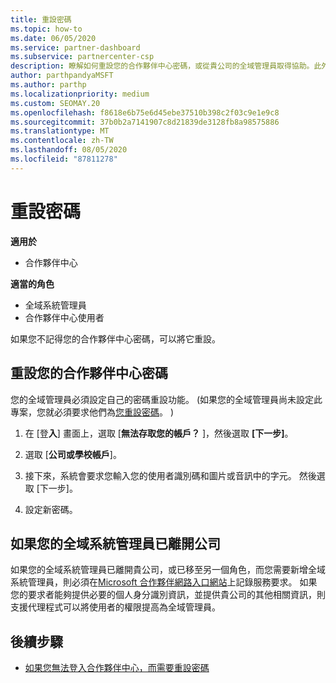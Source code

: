 ```yaml
---
title: 重設密碼
ms.topic: how-to
ms.date: 06/05/2020
ms.service: partner-dashboard
ms.subservice: partnercenter-csp
description: 瞭解如何重設您的合作夥伴中心密碼，或從貴公司的全域管理員取得協助。此外，請瞭解如何新增合作夥伴中心的全域管理員。
author: parthpandyaMSFT
ms.author: parthp
ms.localizationpriority: medium
ms.custom: SEOMAY.20
ms.openlocfilehash: f8618e6b75e6d45ebe37510b398c2f03c9e1e9c8
ms.sourcegitcommit: 37b0b2a7141907c8d21839de3128fb8a98575886
ms.translationtype: MT
ms.contentlocale: zh-TW
ms.lasthandoff: 08/05/2020
ms.locfileid: "87811278"
---
```

# <a name="reset-my-password"></a>重設密碼

**適用於**

- 合作夥伴中心
 
**適當的角色**

- 全域系統管理員
- 合作夥伴中心使用者


如果您不記得您的合作夥伴中心密碼，可以將它重設。

## <a name="to-reset-your-partner-center-password"></a>重設您的合作夥伴中心密碼

您的全域管理員必須設定自己的密碼重設功能。  (如果您的全域管理員尚未設定此專案，您就必須要求他們為[您重設密碼](reset-a-user-password.md)。 ) 

1. 在 [登**入**] 畫面上，選取 [**無法存取您的帳戶？** ]，然後選取 **[下一步]**。

2. 選取 [**公司或學校帳戶**]。

3. 接下來，系統會要求您輸入您的使用者識別碼和圖片或音訊中的字元。 然後選取 [下一步]。

4. 設定新密碼。

## <a name="if-your-global-admin-has-left-the-company"></a>如果您的全域系統管理員已離開公司

如果您的全域系統管理員已離開貴公司，或已移至另一個角色，而您需要新增全域系統管理員，則必須在[Microsoft 合作夥伴網路入口網站](https://partner.microsoft.com/commercial#/)上記錄服務要求。 如果您的要求者能夠提供必要的個人身分識別資訊，並提供貴公司的其他相關資訊，則支援代理程式可以將使用者的權限提高為全域管理員。

## <a name="next-steps"></a>後續步驟

- [如果您無法登入合作夥伴中心，而需要重設密碼](unable-to-sign-in.md)
